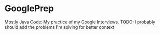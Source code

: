 # GooglePrep
Mostly Java Code: My practice of my Google Interviews. TODO: I probably should add the problems I'm solving for better context
